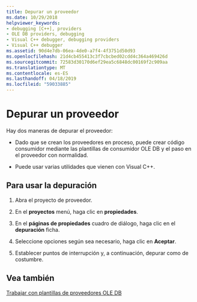 ```yaml
---
title: Depurar un proveedor
ms.date: 10/29/2018
helpviewer_keywords:
- debugging [C++], providers
- OLE DB providers, debugging
- Visual C++ debugger, debugging providers
- Visual C++ debugger
ms.assetid: 90d4e7db-06ea-4de0-a7f4-4f3751d50d93
ms.openlocfilehash: 21d4cb455413c3f7cbcbed02cdd4c364a469426d
ms.sourcegitcommit: 72583d30170d6ef29ea5c6848dc00169f2c909aa
ms.translationtype: MT
ms.contentlocale: es-ES
ms.lasthandoff: 04/18/2019
ms.locfileid: "59033885"
---
```

# <a name="debugging-your-provider"></a>Depurar un proveedor

Hay dos maneras de depurar el proveedor:

- Dado que se crean los proveedores en proceso, puede crear código consumidor mediante las plantillas de consumidor OLE DB y el paso en el proveedor con normalidad.

- Puede usar varias utilidades que vienen con Visual C++.

## <a name="to-use-debugging"></a>Para usar la depuración

1. Abra el proyecto de proveedor.

1. En el **proyectos** menú, haga clic en **propiedades**.

1. En el **páginas de propiedades** cuadro de diálogo, haga clic en el **depuración** ficha.

1. Seleccione opciones según sea necesario, haga clic en **Aceptar**.

1. Establecer puntos de interrupción y, a continuación, depurar como de costumbre.

## <a name="see-also"></a>Vea también

[Trabajar con plantillas de proveedores OLE DB](../../data/oledb/working-with-ole-db-provider-templates.md)